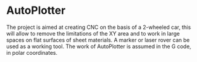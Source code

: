 # AutoPlotter
The project is aimed at creating CNC on the basis of a 2-wheeled car, this will allow to remove the limitations of the XY area and to work in large spaces on flat surfaces of sheet materials. A marker or laser rover can be used as a working tool. The work of AutoPlotter is assumed in the G code, in polar coordinates.
